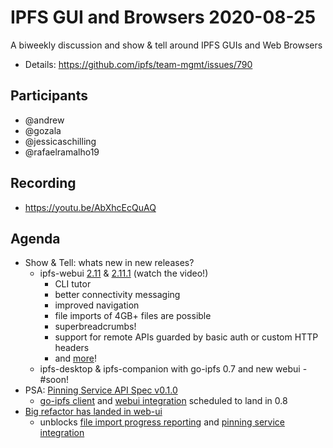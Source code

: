 # IPFS GUI and Browsers 2020-08-25

A biweekly discussion and show & tell around IPFS GUIs and Web Browsers

* Details: https://github.com/ipfs/team-mgmt/issues/790

## Participants

- @andrew
- @gozala
- @jessicaschilling
- @rafaelramalho19

## Recording

- https://youtu.be/AbXhcEcQuAQ

## Agenda

- Show & Tell: whats new in new releases?
    - ipfs-webui [2.11](https://github.com/ipfs-shipyard/ipfs-webui/releases/tag/v2.11.0) & [2.11.1](https://github.com/ipfs-shipyard/ipfs-webui/releases/tag/v2.11.1) (watch the video!)
      - CLI tutor
      - better connectivity messaging
      - improved navigation
      - file imports of 4GB+ files are possible
      - superbreadcrumbs!
      - support for remote APIs guarded by basic auth or custom HTTP headers
      - and [more](https://github.com/ipfs-shipyard/ipfs-webui/releases/tag/v2.11.0)! 
    - ipfs-desktop  & ipfs-companion with go-ipfs 0.7 and new webui - #soon!
- PSA: [Pinning Service API Spec v0.1.0](https://github.com/ipfs/pinning-services-api-spec/releases/tag/v0.1.0)
  - [go-ipfs client](https://github.com/ipfs/go-ipfs/issues/7559) and [webui integration](https://github.com/ipfs/ipfs-gui/issues/91) scheduled to land in 0.8
- [Big refactor has landed in web-ui](https://github.com/ipfs-shipyard/ipfs-webui/pull/1589)
  - unblocks [file import progress reporting](https://github.com/ipfs-shipyard/ipfs-webui/issues/1594) and [pinning service integration](https://github.com/ipfs-shipyard/ipfs-webui/pull/1615) 
